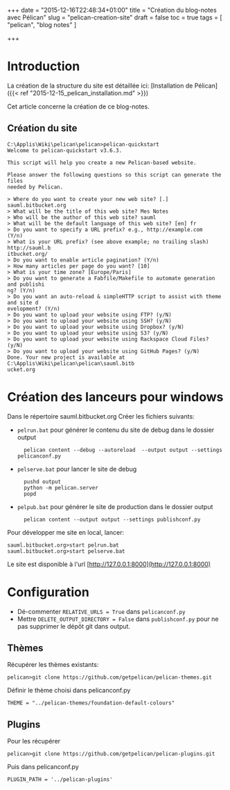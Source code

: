 ﻿+++
date = "2015-12-16T22:48:34+01:00"
title = "Création du blog-notes avec Pélican"
slug = "pelican-creation-site"
draft = false
toc = true
tags = [ "pelican", "blog notes" ]

+++

# Introduction

La création de la structure du site est détaillée ici: [Installation de Pélican]({{< ref "2015-12-15_pelican_installation.md" >}})

Cet article concerne la création de ce blog-notes.

## Création du site

```
C:\Applis\Wiki\pelican\pelican>pelican-quickstart
Welcome to pelican-quickstart v3.6.3.

This script will help you create a new Pelican-based website.

Please answer the following questions so this script can generate the files
needed by Pelican.

> Where do you want to create your new web site? [.] sauml.bitbucket.org
> What will be the title of this web site? Mes Notes
> Who will be the author of this web site? sauml
> What will be the default language of this web site? [en] fr
> Do you want to specify a URL prefix? e.g., http://example.com   (Y/n)
> What is your URL prefix? (see above example; no trailing slash) http://sauml.b
itbucket.org/
> Do you want to enable article pagination? (Y/n)
> How many articles per page do you want? [10]
> What is your time zone? [Europe/Paris]
> Do you want to generate a Fabfile/Makefile to automate generation and publishi
ng? (Y/n)
> Do you want an auto-reload & simpleHTTP script to assist with theme and site d
evelopment? (Y/n)
> Do you want to upload your website using FTP? (y/N)
> Do you want to upload your website using SSH? (y/N)
> Do you want to upload your website using Dropbox? (y/N)
> Do you want to upload your website using S3? (y/N)
> Do you want to upload your website using Rackspace Cloud Files? (y/N)
> Do you want to upload your website using GitHub Pages? (y/N)
Done. Your new project is available at C:\Applis\Wiki\pelican\pelican\sauml.bitb
ucket.org
```

# Création des lanceurs pour windows

Dans le répertoire sauml.bitbucket.org
Créer les fichiers suivants:

* `pelrun.bat` pour générer le contenu du site de debug dans le dossier output

        pelican content --debug --autoreload  --output output --settings pelicanconf.py

* `pelserve.bat` pour lancer le site de debug

        pushd output
        python -m pelican.server
        popd

* `pelpub.bat` pour générer le site de production dans le dossier output

        pelican content --output output --settings publishconf.py

Pour développer me site en local, lancer:
```
sauml.bitbucket.org>start pelrun.bat
sauml.bitbucket.org>start pelserve.bat
```
Le site est disponible à l'url [http://127.0.0.1:8000](http://127.0.0.1:8000)

# Configuration

* Dé-commenter `RELATIVE_URLS = True` dans `pelicanconf.py`
* Mettre `DELETE_OUTPUT_DIRECTORY = False` dans `publishconf.py` pour ne pas supprimer le dépôt git dans output.

## Thèmes

Récupérer les thèmes existants:
```
pelican>git clone https://github.com/getpelican/pelican-themes.git
```
Définir le thème choisi dans pelicanconf.py
```
THEME = "../pelican-themes/foundation-default-colours"
```

## Plugins

Pour les récupérer
```
pelican>git clone https://github.com/getpelican/pelican-plugins.git
```
Puis dans pelicanconf.py
```
PLUGIN_PATH = '../pelican-plugins'
```
